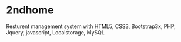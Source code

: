 # 2ndhome

Resturent management system with HTML5, CSS3, Bootstrap3x, PHP, Jquery, javascript, Localstorage, MySQL
